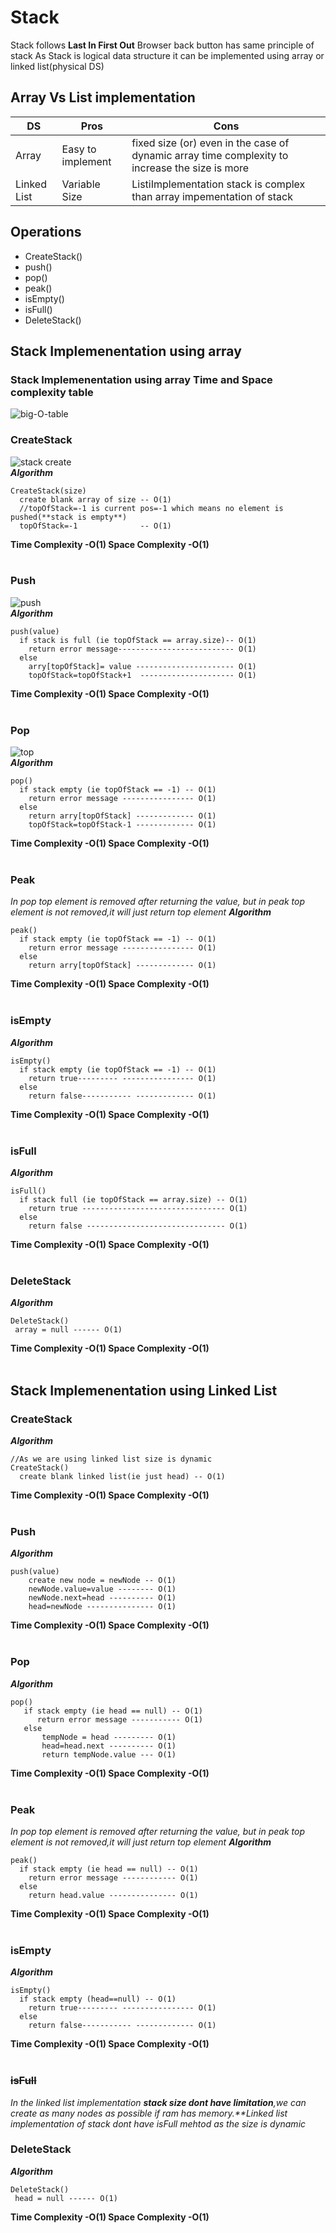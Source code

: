 # Stack
Stack follows **Last In First Out**
Browser back button has same principle of stack
As Stack is logical data structure it can be implemented using array or linked list(physical DS)
## Array Vs List implementation
|DS         |Pros               |Cons |
|---        |------             |-----|
|Array      | Easy to implement |fixed size (or) even in the case of dynamic array time complexity to increase the size is more|
|Linked List| Variable Size     |ListiImplementation stack is complex than array impementation of stack     |
## Operations
* CreateStack()
* push()
* pop()
* peak()
* isEmpty()
* isFull()
* DeleteStack()
## Stack Implemenentation using array
### Stack Implemenentation using array Time and Space complexity table
![big-O-table](/images/logical-ds/stack/8_1_4_stack_array_time-space-complexity-table.PNG) <br>
### CreateStack
![stack create](/images/logical-ds/stack/8_1_1_create_stack_array.PNG) <br>
**_Algorithm_**
```
CreateStack(size)
  create blank array of size -- O(1)
  //topOfStack=-1 is current pos=-1 which means no element is pushed(**stack is empty**)
  topOfStack=-1              -- O(1)
```
**Time Complexity  -O(1)  Space Complexity -O(1)** <br> <br>
### Push
![push](/images/logical-ds/stack/8_1_2_stack_array_pushPNG) <br>
**_Algorithm_**
```
push(value)
  if stack is full (ie topOfStack == array.size)-- O(1)
    return error message-------------------------- O(1)
  else
    arry[topOfStack]= value ---------------------- O(1)
    topOfStack=topOfStack+1  --------------------- O(1)
```
**Time Complexity  -O(1)  Space Complexity -O(1)** <br> <br>
### Pop
![top](/images/logical-ds/stack/8_1_3_stack_array_pop.PNG) <br>
**_Algorithm_**
```
pop()
  if stack empty (ie topOfStack == -1) -- O(1)
    return error message ---------------- O(1)
  else
    return arry[topOfStack] ------------- O(1)
    topOfStack=topOfStack-1 ------------- O(1)
```
**Time Complexity  -O(1)  Space Complexity -O(1)** <br> <br>
### Peak
  _In pop top element is removed after returning the value, but in peak top element is not removed,it will just return top element_
**_Algorithm_**
```
peak()
  if stack empty (ie topOfStack == -1) -- O(1)
    return error message ---------------- O(1)
  else
    return arry[topOfStack] ------------- O(1)    
```
**Time Complexity  -O(1)  Space Complexity -O(1)** <br> <br>
### isEmpty
**_Algorithm_**
```
isEmpty()
  if stack empty (ie topOfStack == -1) -- O(1)
    return true--------- ---------------- O(1)
  else
    return false----------- ------------- O(1)   
```
**Time Complexity  -O(1)  Space Complexity -O(1)** <br> <br>
### isFull
**_Algorithm_**
```
isFull()
  if stack full (ie topOfStack == array.size) -- O(1)
    return true -------------------------------- O(1)
  else
    return false ------------------------------- O(1)     
```
**Time Complexity  -O(1)  Space Complexity -O(1)** <br> <br>
### DeleteStack
**_Algorithm_**
```
DeleteStack()
 array = null ------ O(1) 
```
**Time Complexity  -O(1)  Space Complexity -O(1)** <br> <br>

## Stack Implemenentation using Linked List
### CreateStack
**_Algorithm_**
```
//As we are using linked list size is dynamic
CreateStack()
  create blank linked list(ie just head) -- O(1)  
```
**Time Complexity  -O(1)  Space Complexity -O(1)** <br> <br>
### Push
**_Algorithm_**
```
push(value)
    create new node = newNode -- O(1)
    newNode.value=value -------- O(1)
    newNode.next=head ---------- O(1)
    head=newNode --------------- O(1)    
```
**Time Complexity  -O(1)  Space Complexity -O(1)** <br> <br>
### Pop
**_Algorithm_**
```
pop()
   if stack empty (ie head == null) -- O(1)
      return error message ----------- O(1)
   else
       tempNode = head --------- O(1)
       head=head.next ---------- O(1)   
       return tempNode.value --- O(1)    
```
**Time Complexity  -O(1)  Space Complexity -O(1)** <br> <br>
### Peak
  _In pop top element is removed after returning the value, but in peak top element is not removed,it will just return top element_
**_Algorithm_**
```
peak()
  if stack empty (ie head == null) -- O(1)
    return error message ------------ O(1)
  else
    return head.value --------------- O(1)    
```
**Time Complexity  -O(1)  Space Complexity -O(1)** <br> <br>
### isEmpty
**_Algorithm_**
```
isEmpty()
  if stack empty (head==null) -- O(1)
    return true--------- ---------------- O(1)
  else
    return false----------- ------------- O(1)   
```
**Time Complexity  -O(1)  Space Complexity -O(1)** <br> <br>
### ~~isFull~~
_In the linked list implementation **stack size dont have limitation**,we can create as many nodes as possible if ram has memory.**Linked list implementation of stack dont have isFull mehtod as the size is dynamic_ 

### DeleteStack
**_Algorithm_**
```
DeleteStack()
 head = null ------ O(1) 
```
**Time Complexity  -O(1)  Space Complexity -O(1)** <br> <br>


